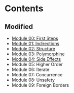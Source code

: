 # Contents

## Modified

* [Module 00: First Steps](module-00.md)
* [Module 01: Indirections](module-01.md)
* [Module 02: Structure](module-02.md)
* [Module 03: Polymorphine](module-03.md)
* [Module 04: Side Effects](module-04.md)
* Module 05: Higher Order
* Module 06: Iterate
* Module 07: Concurrence
* Module 08: Unsafety
* Module 09: Foreign Borders
